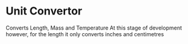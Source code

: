 # Unit Convertor

Converts Length, Mass and Temperature
At this stage of development however, for the length it only converts inches and centimetres

